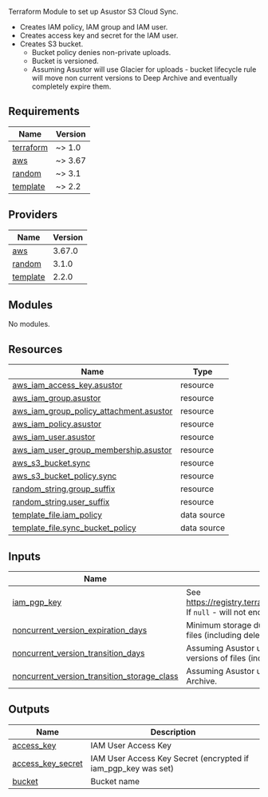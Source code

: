 Terraform Module to set up Asustor S3 Cloud Sync.

- Creates IAM policy, IAM group and IAM user.
- Creates access key and secret for the IAM user.
- Creates S3 bucket.
  - Bucket policy denies non-private uploads.
  - Bucket is versioned.
  - Assuming Asustor will use Glacier for uploads - bucket lifecycle rule will move non current versions to Deep Archive and eventually completely expire them.

## Requirements

| Name | Version |
|------|---------|
| <a name="requirement_terraform"></a> [terraform](#requirement\_terraform) | ~> 1.0 |
| <a name="requirement_aws"></a> [aws](#requirement\_aws) | ~> 3.67 |
| <a name="requirement_random"></a> [random](#requirement\_random) | ~> 3.1 |
| <a name="requirement_template"></a> [template](#requirement\_template) | ~> 2.2 |

## Providers

| Name | Version |
|------|---------|
| <a name="provider_aws"></a> [aws](#provider\_aws) | 3.67.0 |
| <a name="provider_random"></a> [random](#provider\_random) | 3.1.0 |
| <a name="provider_template"></a> [template](#provider\_template) | 2.2.0 |

## Modules

No modules.

## Resources

| Name | Type |
|------|------|
| [aws_iam_access_key.asustor](https://registry.terraform.io/providers/hashicorp/aws/latest/docs/resources/iam_access_key) | resource |
| [aws_iam_group.asustor](https://registry.terraform.io/providers/hashicorp/aws/latest/docs/resources/iam_group) | resource |
| [aws_iam_group_policy_attachment.asustor](https://registry.terraform.io/providers/hashicorp/aws/latest/docs/resources/iam_group_policy_attachment) | resource |
| [aws_iam_policy.asustor](https://registry.terraform.io/providers/hashicorp/aws/latest/docs/resources/iam_policy) | resource |
| [aws_iam_user.asustor](https://registry.terraform.io/providers/hashicorp/aws/latest/docs/resources/iam_user) | resource |
| [aws_iam_user_group_membership.asustor](https://registry.terraform.io/providers/hashicorp/aws/latest/docs/resources/iam_user_group_membership) | resource |
| [aws_s3_bucket.sync](https://registry.terraform.io/providers/hashicorp/aws/latest/docs/resources/s3_bucket) | resource |
| [aws_s3_bucket_policy.sync](https://registry.terraform.io/providers/hashicorp/aws/latest/docs/resources/s3_bucket_policy) | resource |
| [random_string.group_suffix](https://registry.terraform.io/providers/hashicorp/random/latest/docs/resources/string) | resource |
| [random_string.user_suffix](https://registry.terraform.io/providers/hashicorp/random/latest/docs/resources/string) | resource |
| [template_file.iam_policy](https://registry.terraform.io/providers/hashicorp/template/latest/docs/data-sources/file) | data source |
| [template_file.sync_bucket_policy](https://registry.terraform.io/providers/hashicorp/template/latest/docs/data-sources/file) | data source |

## Inputs

| Name | Description | Type | Default | Required |
|------|-------------|------|---------|:--------:|
| <a name="input_iam_pgp_key"></a> [iam\_pgp\_key](#input\_iam\_pgp\_key) | See https://registry.terraform.io/providers/hashicorp/aws/latest/docs/resources/iam_access_key#pgp_key. If `null` - will not encrypt the resulting secret. | `string` | `null` | no |
| <a name="input_noncurrent_version_expiration_days"></a> [noncurrent\_version\_expiration\_days](#input\_noncurrent\_version\_expiration\_days) | Minimum storage duration charge for Deep Archive is 180 days. Completely deletes old versions of files (including deleted files) after X days. | `number` | `180` | no |
| <a name="input_noncurrent_version_transition_days"></a> [noncurrent\_version\_transition\_days](#input\_noncurrent\_version\_transition\_days) | Assuming Asustor uploads to Glacier - minimum storage duration charge for it is 90 days. Moves old versions of files (including deleted files) after X days to a cheaper storage class. | `number` | `90` | no |
| <a name="input_noncurrent_version_transition_storage_class"></a> [noncurrent\_version\_transition\_storage\_class](#input\_noncurrent\_version\_transition\_storage\_class) | Assuming Asustor uploads to Glacier - moves old versions of files (including deleted files) to Deep Archive. | `string` | `"DEEP_ARCHIVE"` | no |

## Outputs

| Name | Description |
|------|-------------|
| <a name="output_access_key"></a> [access\_key](#output\_access\_key) | IAM User Access Key |
| <a name="output_access_key_secret"></a> [access\_key\_secret](#output\_access\_key\_secret) | IAM User Access Key Secret (encrypted if iam\_pgp\_key was set) |
| <a name="output_bucket"></a> [bucket](#output\_bucket) | Bucket name |
